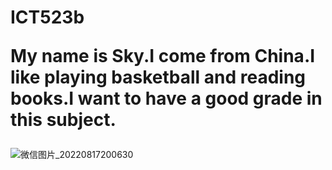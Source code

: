 # ICT523b <!DOCTYPE html> <html> <head>  </head> <body>  <p>My name is Sky.I come from China.I like playing basketball and reading books.I want to have a good grade in this subject.</h1>   </body>![微信图片_20220817200630](https://user-images.githubusercontent.com/127078599/223101628-ea2c9740-dd8c-4bdf-9979-13fe4a650b0f.jpg)
